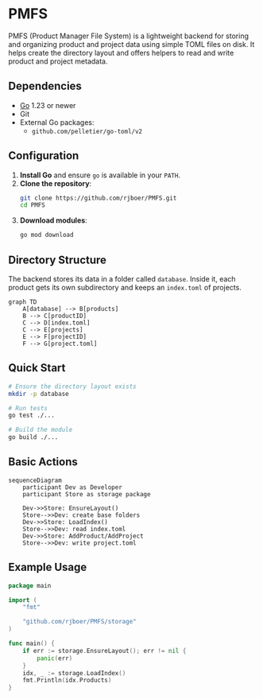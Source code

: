 # PMFS

PMFS (Product Manager File System) is a lightweight backend for storing and organizing product and project data using simple TOML files on disk. It helps create the directory layout and offers helpers to read and write product and project metadata.

## Dependencies

- [Go](https://go.dev/) 1.23 or newer
- Git
- External Go packages:
  - `github.com/pelletier/go-toml/v2`

## Configuration

1. **Install Go** and ensure `go` is available in your `PATH`.
2. **Clone the repository**:
   ```bash
   git clone https://github.com/rjboer/PMFS.git
   cd PMFS
   ```
3. **Download modules**:
   ```bash
   go mod download
   ```

## Directory Structure

The backend stores its data in a folder called `database`. Inside it, each product gets its own subdirectory and keeps an `index.toml` of projects.

```mermaid
graph TD
    A[database] --> B[products]
    B --> C[productID]
    C --> D[index.toml]
    C --> E[projects]
    E --> F[projectID]
    F --> G[project.toml]
```

## Quick Start

```bash
# Ensure the directory layout exists
mkdir -p database

# Run tests
go test ./...

# Build the module
go build ./...
```

## Basic Actions

```mermaid
sequenceDiagram
    participant Dev as Developer
    participant Store as storage package

    Dev->>Store: EnsureLayout()
    Store-->>Dev: create base folders
    Dev->>Store: LoadIndex()
    Store-->>Dev: read index.toml
    Dev->>Store: AddProduct/AddProject
    Store-->>Dev: write project.toml
```

## Example Usage

```go
package main

import (
    "fmt"

    "github.com/rjboer/PMFS/storage"
)

func main() {
    if err := storage.EnsureLayout(); err != nil {
        panic(err)
    }
    idx, _ := storage.LoadIndex()
    fmt.Println(idx.Products)
}
```
